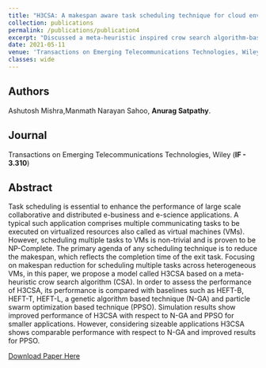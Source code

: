 ```yaml
---
title: "H3CSA: A makespan aware task scheduling technique for cloud environments"
collection: publications
permalink: /publications/publication4
excerpt: "Discussed a meta-heuristic inspired crow search algorithm-based task scheduling strategy to reduce the makespan for heterogeneous tasks onto virtual machines in cloud environments."
date: 2021-05-11
venue: 'Transactions on Emerging Telecommunications Technologies, Wiley'
classes: wide
---
```

## Authors
 Ashutosh Mishra,Manmath Narayan Sahoo, **Anurag Satpathy**.

## Journal
Transactions on Emerging Telecommunications Technologies, Wiley (**IF - 3.310**)

## Abstract
Task scheduling is essential to enhance the performance of large scale collaborative and distributed e-business and e-science applications. A typical such application comprises multiple communicating tasks to be executed on virtualized resources also called as virtual machines (VMs). However, scheduling multiple tasks to VMs is non-trivial and is proven to be NP-Complete. The primary agenda of any scheduling technique is to reduce the makespan, which reflects the completion time of the exit task. Focusing on makespan reduction for scheduling multiple tasks across heterogeneous VMs, in this paper, we propose a model called H3CSA based on a meta-heuristic crow search algorithm (CSA). In order to assess the performance of H3CSA, its performance is compared with baselines such as HEFT-B, HEFT-T, HEFT-L, a genetic algorithm based technique (N-GA) and particle swarm optimization based technique (PPSO). Simulation results show improved performance of H3CSA with respect to N-GA and PPSO for smaller applications. However, considering sizeable applications H3CSA shows comparable performance with respect to N-GA and improved results for PPSO.

[Download Paper Here](https://doi.org/10.1002/ett.4277)
